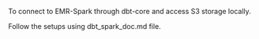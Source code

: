 To connect to EMR-Spark through dbt-core and access S3 storage locally.

Follow the setups using dbt_spark_doc.md file.
